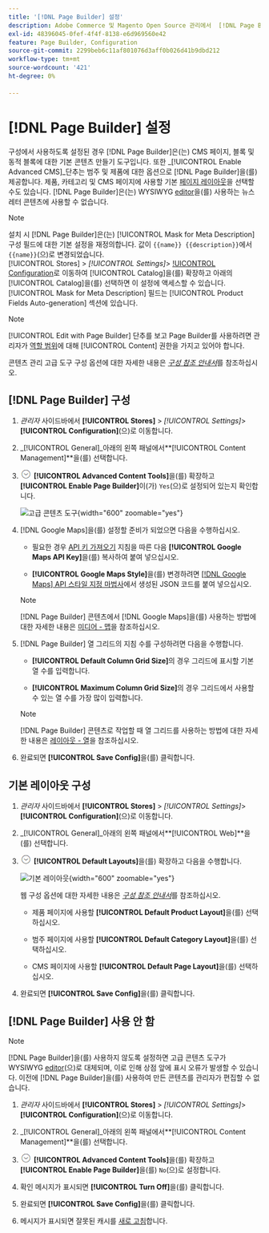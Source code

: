 ```yaml
---
title: '[!DNL Page Builder] 설정'
description: Adobe Commerce 및 Magento Open Source 관리에서  [!DNL Page Builder] 기능 구성에 대해 알아봅니다.
exl-id: 48396045-0fef-4f4f-8138-e6d969560e42
feature: Page Builder, Configuration
source-git-commit: 2299beb6c11af801076d3aff0b026d41b9dbd212
workflow-type: tm+mt
source-wordcount: '421'
ht-degree: 0%

---
```


# [!DNL Page Builder] 설정

구성에서 사용하도록 설정된 경우 [!DNL Page Builder]은(는) CMS 페이지, 블록 및 동적 블록에 대한 기본 콘텐츠 만들기 도구입니다. 또한 _[!UICONTROL Enable Advanced CMS]_단추는 범주 및 제품에 대한 옵션으로 [!DNL Page Builder]을(를) 제공합니다. 제품, 카테고리 및 CMS 페이지에 사용할 기본 [페이지 레이아웃](../content-design/page-layout.md)을 선택할 수도 있습니다. [!DNL Page Builder]은(는) WYSIWYG [editor](../content-design/editor.md)을(를) 사용하는 뉴스레터 콘텐츠에 사용할 수 없습니다.

>[!NOTE]
>
>설치 시 [!DNL Page Builder]은(는) [!UICONTROL Mask for Meta Description] 구성 필드에 대한 기본 설정을 재정의합니다. 값이 `{{name}} {{description}}`에서 `{{name}}`(으)로 변경되었습니다.
><br>
>[!UICONTROL Stores] > _[!UICONTROL Settings]_> [!UICONTROL Configuration](으)로 이동하여 [!UICONTROL Catalog]을(를) 확장하고 아래의 [!UICONTROL Catalog]을(를) 선택하면 이 설정에 액세스할 수 있습니다. [!UICONTROL Mask for Meta Description] 필드는 [!UICONTROL Product Fields Auto-generation] 섹션에 있습니다.

>[!NOTE]
>
>[!UICONTROL Edit with Page Builder] 단추를 보고 Page Builder를 사용하려면 관리자가 [역할 범위](../systems/permissions-user-roles.md)에 대해 [!UICONTROL Content] 권한을 가지고 있어야 합니다.

콘텐츠 관리 고급 도구 구성 옵션에 대한 자세한 내용은 [_구성 참조 안내서_](../configuration-reference/general/content-management.md)&#x200B;를 참조하십시오.

## [!DNL Page Builder] 구성

1. _관리자_ 사이드바에서 **[!UICONTROL Stores]** > _[!UICONTROL Settings]_>**[!UICONTROL Configuration]**(으)로 이동합니다.

1. _[!UICONTROL General]_아래의 왼쪽 패널에서&#x200B;**[!UICONTROL Content Management]**을(를) 선택합니다.

1. ![확장 선택기](../assets/icon-display-expand.png) **[!UICONTROL Advanced Content Tools]**&#x200B;을(를) 확장하고 **[!UICONTROL Enable Page Builder]**&#x200B;이(가) `Yes`(으)로 설정되어 있는지 확인합니다.

   ![고급 콘텐츠 도구](../configuration-reference/general/assets/content-management-advanced-content-tools.png){width="600" zoomable="yes"}

1. [!DNL Google Maps]을(를) 설정할 준비가 되었으면 다음을 수행하십시오.

   - 필요한 경우 [API 키 가져오기][1] 지침을 따른 다음 **[!UICONTROL Google Maps API Key]**&#x200B;을(를) 복사하여 붙여 넣으십시오.

   - **[!UICONTROL Google Maps Style]**&#x200B;을(를) 변경하려면 [[!DNL Google Maps] API 스타일 지정 마법사][2]에서 생성된 JSON 코드를 붙여 넣으십시오.

   >[!NOTE]
   >
   >[!DNL Page Builder] 콘텐츠에서 [!DNL Google Maps]을(를) 사용하는 방법에 대한 자세한 내용은 [미디어 - 맵](map.md)을 참조하십시오.

1. [!DNL Page Builder] 열 그리드의 지침 수를 구성하려면 다음을 수행합니다.

   - **[!UICONTROL Default Column Grid Size]**&#x200B;의 경우 그리드에 표시할 기본 열 수를 입력합니다.

   - **[!UICONTROL Maximum Column Grid Size]**&#x200B;의 경우 그리드에서 사용할 수 있는 열 수를 가장 많이 입력합니다.

   >[!NOTE]
   >
   >[!DNL Page Builder] 콘텐츠로 작업할 때 열 그리드를 사용하는 방법에 대한 자세한 내용은 [레이아웃 - 열](column.md)을 참조하십시오.

1. 완료되면 **[!UICONTROL Save Config]**&#x200B;을(를) 클릭합니다.

## 기본 레이아웃 구성

1. _관리자_ 사이드바에서 **[!UICONTROL Stores]** > _[!UICONTROL Settings]_>**[!UICONTROL Configuration]**(으)로 이동합니다.

1. _[!UICONTROL General]_아래의 왼쪽 패널에서&#x200B;**[!UICONTROL Web]**을(를) 선택합니다.

1. ![확장 선택기](../assets/icon-display-expand.png) **[!UICONTROL Default Layouts]**&#x200B;을(를) 확장하고 다음을 수행합니다.

   ![기본 레이아웃](../configuration-reference/general/assets/web-default-layouts.png){width="600" zoomable="yes"}

   웹 구성 옵션에 대한 자세한 내용은 [_구성 참조 안내서_](../configuration-reference/general/web.md#default-layouts)&#x200B;를 참조하십시오.

   - 제품 페이지에 사용할 **[!UICONTROL Default Product Layout]**&#x200B;을(를) 선택하십시오.

   - 범주 페이지에 사용할 **[!UICONTROL Default Category Layout]**&#x200B;을(를) 선택하십시오.

   - CMS 페이지에 사용할 **[!UICONTROL Default Page Layout]**&#x200B;을(를) 선택하십시오.

1. 완료되면 **[!UICONTROL Save Config]**&#x200B;을(를) 클릭합니다.

## [!DNL Page Builder] 사용 안 함

>[!NOTE]
>
>[!DNL Page Builder]을(를) 사용하지 않도록 설정하면 고급 콘텐츠 도구가 WYSIWYG [editor](../content-design/editor.md)(으)로 대체되며, 이로 인해 상점 앞에 표시 오류가 발생할 수 있습니다. 이전에 [!DNL Page Builder]을(를) 사용하여 만든 콘텐츠를 관리자가 편집할 수 없습니다.

1. _관리자_ 사이드바에서 **[!UICONTROL Stores]** > _[!UICONTROL Settings]_>**[!UICONTROL Configuration]**(으)로 이동합니다.

1. _[!UICONTROL General]_아래의 왼쪽 패널에서&#x200B;**[!UICONTROL Content Management]**을(를) 선택합니다.

1. ![확장 선택기](../assets/icon-display-expand.png) **[!UICONTROL Advanced Content Tools]**&#x200B;을(를) 확장하고 **[!UICONTROL Enable Page Builder]**&#x200B;을(를) `No`(으)로 설정합니다.

1. 확인 메시지가 표시되면 **[!UICONTROL Turn Off]**&#x200B;을(를) 클릭합니다.

1. 완료되면 **[!UICONTROL Save Config]**&#x200B;을(를) 클릭합니다.

1. 메시지가 표시되면 잘못된 캐시를 [새로 고침](../systems/cache-management.md)합니다.

[1]: https://developers.google.com/maps/documentation/javascript/get-api-key
[2]: https://mapstyle.withgoogle.com/
